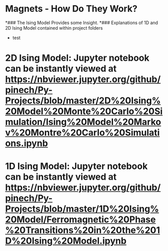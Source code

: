 # Magnets - How Do They Work? 
*### The Ising Model Provides some Insight. 
*### Explanations of 1D and 2D Ising Model contained within project folders 
* test

# 2D Ising Model: Jupyter notebook can be instantly viewed at https://nbviewer.jupyter.org/github/pinech/Py-Projects/blob/master/2D%20Ising%20Model%20Monte%20Carlo%20Simulation/Ising%20Model%20Markov%20Montre%20Carlo%20Simulations.ipynb

# 1D Ising Model: Jupyter notebook can be instantly viewed at https://nbviewer.jupyter.org/github/pinech/Py-Projects/blob/master/1D%20Ising%20Model/Ferromagnetic%20Phase%20Transitions%20in%20the%201D%20Ising%20Model.ipynb


